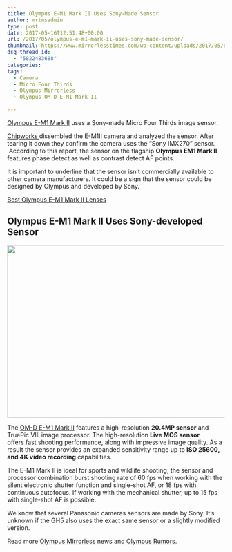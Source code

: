 ```yaml
---
title: Olympus E-M1 Mark II Uses Sony-Made Sensor
author: mrtmsadmin
type: post
date: 2017-05-16T12:51:48+00:00
url: /2017/05/olympus-e-m1-mark-ii-uses-sony-made-sensor/
thumbnail: https://www.mirrorlesstimes.com/wp-content/uploads/2017/05/olympus-e-m1-mark-ii-uses-sony-imx270-sensor.jpg
dsq_thread_id:
  - "5822483688"
categories:
tags:
  - Camera
  - Micro Four Thirds
  - Olympus Mirrorless
  - Olympus OM-D E-M1 Mark II

---
```

[Olympus E-M1 Mark II][1] uses a Sony-made Micro Four Thirds image sensor.

<a href="https://chipworks1.force.com/DefaultStore/ccrz__ProductDetails?viewState=DetailView&cartID=&sku=DEF-1703-802&&store=DefaultStore" target="_blank" rel="follow external noopener noreferrer" data-wpel-link="external">Chipworks </a>dissembled the E-M1II camera and analyzed the sensor. After tearing it down they confirm the camera uses the “Sony IMX270” sensor.  According to this report, the sensor on the flagship **Olympus EM1 Mark II** features phase detect as well as contrast detect AF points.

It is important to underline that the sensor isn’t commercially available to other camera manufacturers. It could be a sign that the sensor could be designed by Olympus and developed by Sony.

<a class="btn btn-primary btn-block btn-danger" title="Best Olympus E-M1 Mark II Lenses" href="https://www.dailycameranews.com/2017/02/best-olympus-om-d-e-m1-mark-ii-lenses/" target="“_blank”">Best Olympus E-M1 Mark II Lenses</a><!--more-->

## Olympus E-M1 Mark II Uses Sony-developed Sensor

[<img class="aligncenter size-full wp-image-1112" src="https://i2.wp.com/www.mirrorlesstimes.com/wp-content/uploads/2017/05/olympus-sensor-sony.jpg?resize=600%2C400&#038;ssl=1" alt="" width="600" height="400" srcset="https://i2.wp.com/www.mirrorlesstimes.com/wp-content/uploads/2017/05/olympus-sensor-sony.jpg?w=800&ssl=1 800w, https://i2.wp.com/www.mirrorlesstimes.com/wp-content/uploads/2017/05/olympus-sensor-sony.jpg?resize=300%2C200&ssl=1 300w, https://i2.wp.com/www.mirrorlesstimes.com/wp-content/uploads/2017/05/olympus-sensor-sony.jpg?resize=768%2C512&ssl=1 768w, https://i2.wp.com/www.mirrorlesstimes.com/wp-content/uploads/2017/05/olympus-sensor-sony.jpg?resize=180%2C120&ssl=1 180w" sizes="(max-width: 600px) 100vw, 600px" data-recalc-dims="1" />][2]

The [OM-D E-M1 Mark II][3] features a high-resolution **20.4MP sensor** and TruePic VIII image processor. The high-resolution **Live MOS sensor** offers fast shooting performance, along with impressive image quality. As a result the sensor provides an expanded sensitivity range up to **ISO 25600, and 4K video recording** capabilities.

The E-M1 Mark II is ideal for sports and wildlife shooting, the sensor and processor combination burst shooting rate of 60 fps when working with the silent electronic shutter function and single-shot AF, or 18 fps with continuous autofocus. If working with the mechanical shutter, up to 15 fps with single-shot AF is possible.

We know that several Panasonic cameras sensors are made by Sony. It’s unknown if the GH5 also uses the exact same sensor or a slightly modified version.

Read more [Olympus Mirrorless][4] news and <a href="https://www.dailycameranews.com/tag/olympus-rumors/" target="_blank" rel="noopener">Olympus Rumors</a>.

 [1]: https://www.mirrorlesstimes.com/tags/olympus-om-d-e-m1-mark-ii/
 [2]: https://i2.wp.com/www.mirrorlesstimes.com/wp-content/uploads/2017/05/olympus-sensor-sony.jpg?ssl=1
 [3]: https://www.mirrorlesstimes.com/2016/11/first-olympus-e-m1ii-hands-previews/
 [4]: https://www.mirrorlesstimes.com/tags/olympus-mirrorless/